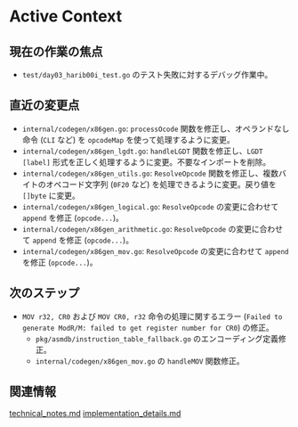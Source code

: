 # Active Context

## 現在の作業の焦点
- `test/day03_harib00i_test.go` のテスト失敗に対するデバッグ作業中。

## 直近の変更点
- `internal/codegen/x86gen.go`: `processOcode` 関数を修正し、オペランドなし命令 (`CLI` など) を `opcodeMap` を使って処理するように変更。
- `internal/codegen/x86gen_lgdt.go`: `handleLGDT` 関数を修正し、`LGDT [label]` 形式を正しく処理するように変更。不要なインポートを削除。
- `internal/codegen/x86gen_utils.go`: `ResolveOpcode` 関数を修正し、複数バイトのオペコード文字列 (`0F20` など) を処理できるように変更。戻り値を `[]byte` に変更。
- `internal/codegen/x86gen_logical.go`: `ResolveOpcode` の変更に合わせて `append` を修正 (`opcode...`)。
- `internal/codegen/x86gen_arithmetic.go`: `ResolveOpcode` の変更に合わせて `append` を修正 (`opcode...`)。
- `internal/codegen/x86gen_mov.go`: `ResolveOpcode` の変更に合わせて `append` を修正 (`opcode...`)。

## 次のステップ
- `MOV r32, CR0` および `MOV CR0, r32` 命令の処理に関するエラー (`Failed to generate ModR/M: failed to get register number for CR0`) の修正。
    - `pkg/asmdb/instruction_table_fallback.go` のエンコーディング定義修正。
    - `internal/codegen/x86gen_mov.go` の `handleMOV` 関数修正。

## 関連情報
[technical_notes.md](../details/technical_notes.md)
[implementation_details.md](../details/implementation_details.md)
